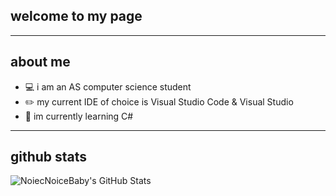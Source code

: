 ## welcome to my page

---
## about me 
* 💻 i am an AS computer science student 
* ✏️ my current IDE of choice is Visual Studio Code & Visual Studio
* 🐍 im currently learning C#

---
## github stats
<img align="left" alt="NoiecNoiceBaby's GitHub Stats" src="https://github-readme-stats.vercel.app/api?username=NoiceNoiceBaby&show_icons=true&hide_border=true" />
